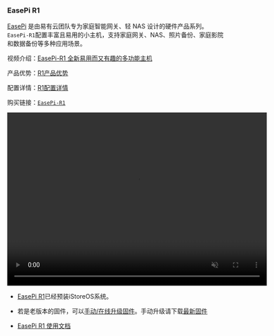 ### EasePi R1

[EasePi](/zh/guide/easepi-r1/easepi.html) 是由易有云团队专为家庭智能网关、轻 NAS 设计的硬件产品系列。 
`EasePi-R1`配置丰富且易用的小主机，支持家庭网关、NAS、照片备份、家庭影院和数据备份等多种应用场景。
<!-- 淘宝链接：[`EasePi-R1`](https://item.taobao.com/item.htm?ft=t&id=851159153974) 指的是单盘位的多功能网关。 -->

视频介绍：[EasePi-R1 全新易用而又有趣的多功能主机](https://www.bilibili.com/video/BV1hoDUYdE3q/)

产品优势：[R1产品优势](/zh/guide/easepi-r1/advantage.html)

配置详情：[R1配置详情](/zh/guide/easepi-r1/hardware.html)

购买链接：[`EasePi-R1`](https://item.taobao.com/item.htm?ft=t&id=851159153974)

<video src="https://dl.istoreos.com/iStoreOS/easepi-r1/easepi-r1-3.mp4" width="600" height="400" controls autoplay muted>
浏览器不支持视频格式.
</video>

* [EasePi R1](https://doc.linkease.com/zh/guide/easepi-r1/)已经预装iStoreOS系统。

* 若是老版本的固件，可以[手动/在线升级固件](/zh/guide/easepi-ars2/common.html#更新固件)。手动升级请下载[最新固件](https://fw.koolcenter.com/iStoreOS/easepi-r1/)

* [EasePi R1 使用文档](https://doc.linkease.com/zh/guide/easepi-r1/)

